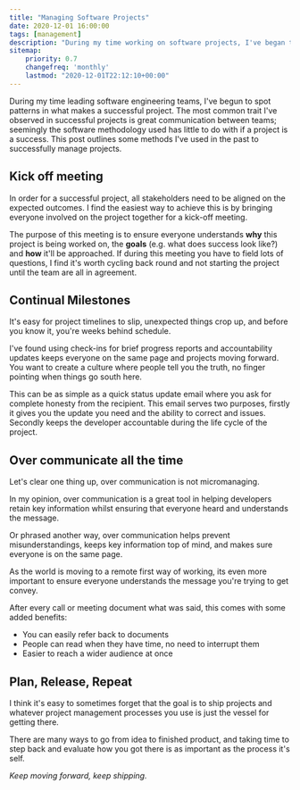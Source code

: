 ```yaml
---
title: "Managing Software Projects"
date: 2020-12-01 16:00:00
tags: [management]
description: "During my time working on software projects, I've began to spot trends in what makes a successful project. The most common trait I've observed in successful projects is great communication between teams, seemingly the software methodology used has little to do with if a project is a success."
sitemap:
    priority: 0.7
    changefreq: 'monthly'
    lastmod: "2020-12-01T22:12:10+00:00"
---
```


During my time leading software engineering teams, I've begun to spot patterns in what makes a successful project. The most common trait I've observed in successful projects is great communication between teams; seemingly the software methodology used has little to do with if a project is a success.
This post outlines some methods I've used in the past to successfully manage projects.

## Kick off meeting

In order for a successful project, all stakeholders need to be aligned on the expected outcomes. I find the easiest way to achieve this is by bringing everyone involved on the project together for a kick-off meeting. 

The purpose of this meeting is to ensure everyone understands **why** this project is being worked on, the **goals** (e.g. what does success look like?) and **how** it'll be approached. If during this meeting you have to field lots of questions, I find it's worth cycling back round and not starting the project until the team are all in agreement.

## Continual Milestones

It's easy for project timelines to slip, unexpected things crop up, and before you know it, you're weeks behind schedule. 

I've found using check-ins for brief progress reports and accountability updates keeps everyone on the same page and projects moving forward. You want to create a culture where people tell you the truth, no finger pointing when things go south here. 

This can be as simple as a quick status update email where you ask for complete honesty from the recipient. This email serves two purposes, firstly it gives you the update you need and the ability to correct and issues. Secondly keeps the developer accountable during the life cycle of the project. 

## Over communicate all the time

Let's clear one thing up, over communication is not micromanaging.

In my opinion, over communication is a great tool in helping developers retain key information whilst ensuring that everyone heard and understands the message.

Or phrased another way, over communication helps prevent misunderstandings, keeps key information top of mind, and makes sure everyone is on the same page.

As the world is moving to a remote first way of working, its even more important to ensure everyone understands the message you're trying to get convey. 

After every call or meeting document what was said, this comes with some added benefits:

- You can easily refer back to documents 
- People can read when they have time, no need to interrupt them
- Easier to reach a wider audience at once 

## Plan, Release, Repeat 

I think it's easy to sometimes forget that the goal is to ship projects and whatever project management processes you use is just the vessel for getting there. 

There are many ways to go from idea to finished product, and taking time to step back and evaluate how you got there is as important as the process it's self. 

_Keep moving forward, keep shipping._ 
